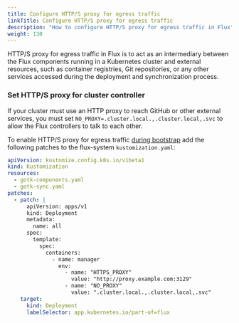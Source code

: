 ```yaml
---
title: Configure HTTP/S proxy for egress traffic
linkTitle: Configure HTTP/S proxy for egress traffic
description: "How to configure HTTP/S proxy for egress traffic in Flux"
weight: 130
---
```

HTTP/S proxy for egress traffic in Flux is to act as an intermediary between the 
Flux components running in a Kubernetes cluster and external resources, such as 
container registries, Git repositories, or any other services accessed during 
the deployment and synchronization process.

### Set HTTP/S proxy for cluster controller

If your cluster must use an HTTP proxy to reach GitHub or other external services,
you must set `NO_PROXY=.cluster.local.,.cluster.local,.svc`
to allow the Flux controllers to talk to each other.

To enable HTTP/S proxy for egress traffic [during bootstrap](_index.md) add the following patches to the flux-system `kustomization.yaml`:

```yaml
apiVersion: kustomize.config.k8s.io/v1beta1
kind: Kustomization
resources:
  - gotk-components.yaml
  - gotk-sync.yaml
patches:
  - patch: |
      apiVersion: apps/v1
      kind: Deployment
      metadata:
        name: all
      spec:
        template:
          spec:
            containers:
              - name: manager
                env:
                  - name: "HTTPS_PROXY"
                    value: "http://proxy.example.com:3129"
                  - name: "NO_PROXY"
                    value: ".cluster.local.,.cluster.local,.svc"
    target:
      kind: Deployment
      labelSelector: app.kubernetes.io/part-of=flux
```
